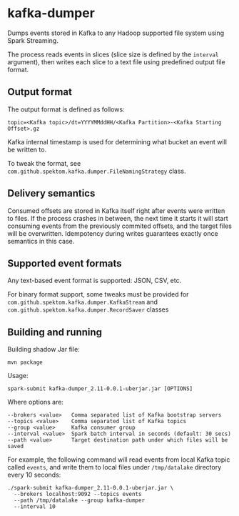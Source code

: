 kafka-dumper
=============

Dumps events stored in Kafka to any Hadoop supported file system using Spark Streaming.

The process reads events in slices (slice size is defined by the `interval` argument), then
writes each slice to a text file using predefined output file format.

## Output format

The output format is defined as follows:

    topic=<Kafka topic>/dt=YYYYMMddHH/<Kafka Partition>-<Kafka Starting Offset>.gz
    
Kafka internal timestamp is used for determining what bucket an event will be 
written to.
  
To tweak the format, see `com.github.spektom.kafka.dumper.FileNamingStrategy` class.

## Delivery semantics

Consumed offsets are stored in Kafka itself right after events were written to files. If the process
crashes in between, the next time it starts it will start consuming events from the previously
commited offsets, and the target files will be overwritten. Idempotency during writes guarantees
exactly once semantics in this case.

## Supported event formats

Any text-based event format is supported: JSON, CSV, etc.

For binary format support, some tweaks must be provided for `com.github.spektom.kafka.dumper.KafkaStream`
and `com.github.spektom.kafka.dumper.RecordSaver` classes

## Building and running

Building shadow Jar file:

    mvn package
    
Usage:

    spark-submit kafka-dumper_2.11-0.0.1-uberjar.jar [OPTIONS]

Where options are:

    --brokers <value>   Comma separated list of Kafka bootstrap servers
    --topics <value>    Comma separated list of Kafka topics
    --group <value>     Kafka consumer group
    --interval <value>  Spark batch interval in seconds (default: 30 secs)
    --path <value>      Target destination path under which files will be saved

For example, the following command will read events from local Kafka topic called `events`, 
and write them to local files under `/tmp/datalake` directory every 10 seconds:

    ./spark-submit kafka-dumper_2.11-0.0.1-uberjar.jar \
      --brokers localhost:9092 --topics events
      --path /tmp/datalake --group kafka-dumper
      --interval 10

